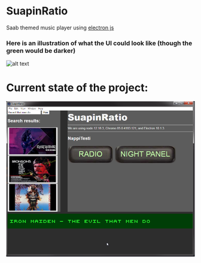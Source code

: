 # SuapinRatio
Saab themed music player using [electron js](https://www.electronjs.org/)

### Here is an illustration of what the UI could look like (though the green would be darker)
![alt text](https://media.discordapp.net/attachments/640999047414546452/763468301409583134/unknown.png "SuapinRatio UI illustration")

# Current state of the project:

![alt text](https://raw.githubusercontent.com/saabismi/SuapinRatio/master/resources/screenshots/nykytila-20-10-09.png "Current state of the program")

